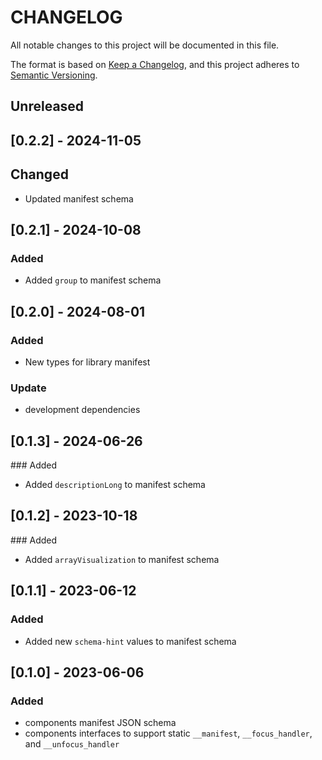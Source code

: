 # CHANGELOG

All notable changes to this project will be documented in this file.

The format is based on [Keep a Changelog](https://keepachangelog.com/en/1.0.0/),
and this project adheres to [Semantic Versioning](https://semver.org/spec/v2.0.0.html).

## Unreleased

## [0.2.2] - 2024-11-05

## Changed

- Updated manifest schema

## [0.2.1] - 2024-10-08

### Added

- Added `group` to manifest schema

## [0.2.0] - 2024-08-01

### Added

- New types for library manifest

### Update

- development dependencies

## [0.1.3] - 2024-06-26

### Added

- Added `descriptionLong` to manifest schema

## [0.1.2] - 2023-10-18

### Added

- Added `arrayVisualization` to manifest schema

## [0.1.1] - 2023-06-12

### Added

- Added new `schema-hint` values to manifest schema

## [0.1.0] - 2023-06-06

### Added

- components manifest JSON schema
- components interfaces to support static `__manifest`, `__focus_handler`, and `__unfocus_handler`
